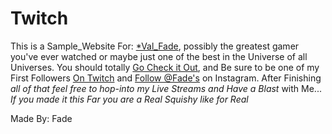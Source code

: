 # Twitch

This is a Sample_Website For: [*Val_Fade](https://www.twitch.tv/val_fade), possibly the greatest gamer you've ever watched or maybe just one of the best in the Universe of all Universes. You should totally [Go Check it Out](https://www.youtube.com/channel/UC2FLtDcw2ikxDshRcm8twuQ), and Be sure to be one of my First Followers [On Twitch](https://www.twitch.tv/val_fade) and [Follow @Fade's](https://www.instagram.com/evan_vallotton/) on Instagram.
After Finishing *all of that feel free to hop-into my Live Streams and Have a Blast* with Me... *If you made it this Far you are a Real Squishy like for Real*

Made By: Fade
